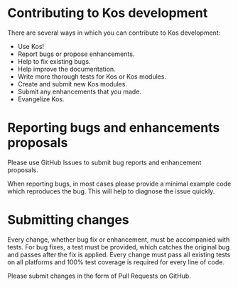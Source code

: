Contributing to Kos development
===============================

There are several ways in which you can contribute to Kos development:

* Use Kos!
* Report bugs or propose enhancements.
* Help to fix existing bugs.
* Help improve the documentation.
* Write more thorough tests for Kos or Kos modules.
* Create and submit new Kos modules.
* Submit any enhancements that you made.
* Evangelize Kos.


Reporting bugs and enhancements proposals
=========================================

Please use GitHub Issues to submit bug reports and enhancement proposals.

When reporting bugs, in most cases please provide a minimal example code which
reproduces the bug.  This will help to diagnose the issue quickly.


Submitting changes
==================

Every change, whether bug fix or enhancement, must be accompanied with
tests.  For bug fixes, a test must be provided, which catches the original
bug and passes after the fix is applied.  Every change must pass all existing
tests on all platforms and 100% test coverage is required for every line of
code.

Please submit changes in the form of Pull Requests on GitHub.
